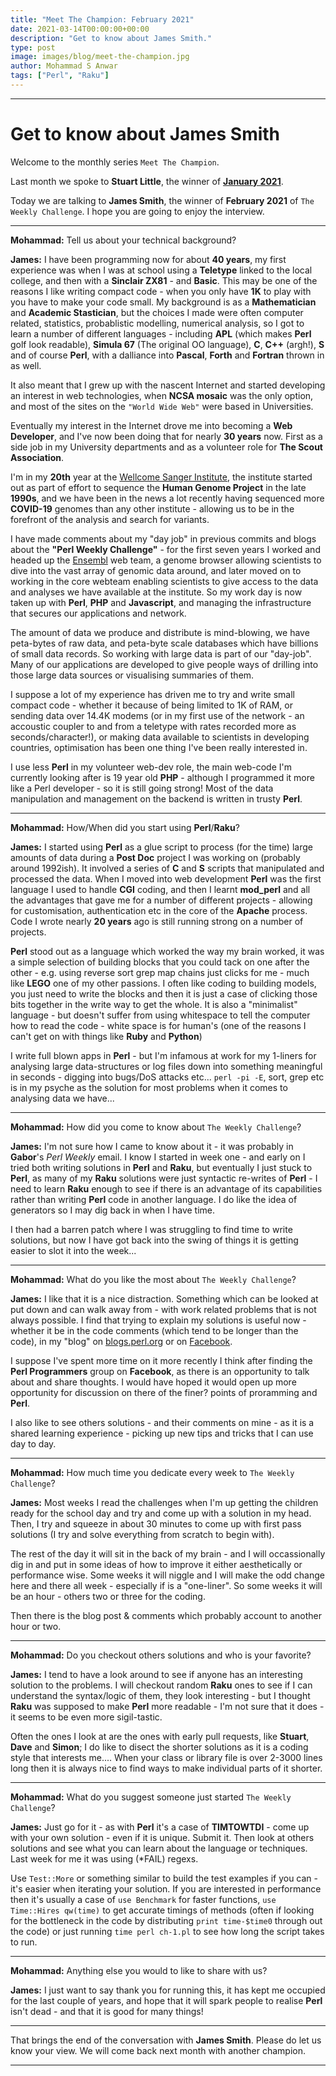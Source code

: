 ```yaml
---
title: "Meet The Champion: February 2021"
date: 2021-03-14T00:00:00+00:00
description: "Get to know about James Smith."
type: post
image: images/blog/meet-the-champion.jpg
author: Mohammad S Anwar
tags: ["Perl", "Raku"]
---
```

---

# Get to know about James Smith

Welcome to the monthly series `Meet The Champion`.

Last month we spoke to **Stuart Little**, the winner of **[January 2021](https://perlweeklychallenge.org/blog/meet-the-champion-2021-01)**.

Today we are talking to **James Smith**, the winner of **February 2021** of `The Weekly Challenge`. I hope you are going to enjoy the interview.

---

**Mohammad:** Tell us about your technical background?

**James:** I have been programming now for about **40 years**, my first experience was when I was at school using a **Teletype** linked to the local college, and then with a **Sinclair ZX81** - and **Basic**. This may be one of the reasons I like writing compact code - when you only have **1K** to play with you have to make your code small. My background is as a **Mathematician** and **Academic Stastician**, but the choices I made were often computer related, statistics, probablistic modelling, numerical analysis, so I got to learn a number of different languages - including **APL** (which makes **Perl** golf look readable), **Simula 67** (The original OO language), **C**, **C++** (argh!), **S** and of course **Perl**, with a dalliance into **Pascal**, **Forth** and **Fortran** thrown in as well.

It also meant that I grew up with the nascent Internet and started developing an interest in web technologies, when **NCSA mosaic** was the only option, and most of the sites on the `"World Wide Web"` were based in Universities.

Eventually my interest in the Internet drove me into becoming a **Web Developer**, and I've now been doing that for nearly **30 years** now. First as a side job in my University departments and as a volunteer role for **The Scout Association**.

I'm in my **20th** year at the [Wellcome Sanger Institute](https://www.sanger.ac.uk/), the institute started out as part of effort to sequence the **Human Genome Project** in the late **1990s**, and we have been in the news a lot recently having sequenced more **COVID-19** genomes than any other institute - allowing us to be in the forefront of the analysis and search for variants.

I have made comments about my "day job" in previous commits and blogs about the **"Perl Weekly Challenge"** - for the first seven years I worked and headed up the [Ensembl](https://www.ensembl.org/) web team, a genome browser allowing scientists to dive into the vast array of genomic data around, and later moved on to working in the core webteam enabling scientists to give access to the data and analyses we have available at the institute. So my work day is now taken up with **Perl**, **PHP** and **Javascript**, and managing the infrastructure that secures our applications and network.

The amount of data we produce and distribute is mind-blowing, we have peta-bytes of raw data, and peta-byte scale databases which have billions of small data records. So working with large data is part of our "day-job". Many of our applications are developed to give people ways of drilling into those large data sources or visualising summaries of them.

I suppose a lot of my experience has driven me to try and write small compact code - whether it because of being limited to 1K of RAM, or sending data over 14.4K modems (or in my first use of the network - an accoustic coupler to and from a teletype with rates recorded more as seconds/character!), or making data available to scientists in developing countries, optimisation has been one thing I've been really interested in.

I use less **Perl** in my volunteer web-dev role, the main web-code I'm currently looking after is 19 year old **PHP** - although I programmed it more like a Perl developer - so it is still going strong! Most of the data manipulation and management on the backend is written in trusty **Perl**.

---

**Mohammad:** How/When did you start using **Perl**/**Raku**?

**James:** I started using **Perl** as a glue script to process (for the time) large amounts of data during a **Post Doc** project I was working on (probably around 1992ish). It involved a series of **C** and **S** scripts that manipulated and processed the data. When I moved into web development **Perl** was the first language I used to handle **CGI** coding, and then I learnt **mod_perl** and all the advantages that gave me for a number of different projects - allowing for customisation, authentication etc in the core of the **Apache** process. Code I wrote nearly **20 years** ago is still running strong on a number of projects.

**Perl** stood out as a language which worked the way my brain worked, it was a simple selection of building blocks that you could tack on one after the other - e.g. using reverse sort grep map chains just clicks for me - much like **LEGO** one of my other passions. I often like coding to building models, you just need to write the blocks and then it is just a case of clicking those bits together in the write way to get the whole. It is also a "minimalist" language - but doesn't suffer from using whitespace to tell the computer how to read the code - white space is for human's (one of the reasons I can't get on with things like **Ruby** and **Python**)

I write full blown apps in **Perl** - but I'm infamous at work for my 1-liners for analysing large data-structures or log files down into something meaningful in seconds - digging into bugs/DoS attacks etc... `perl -pi -E`, sort, grep etc is in my psyche as the solution for most problems when it comes to analysing data we have...

---

**Mohammad:** How did you come to know about `The Weekly Challenge`?

**James:** I'm not sure how I came to know about it - it was probably in **Gabor**'s *Perl Weekly* email. I know I started in week one - and early on I tried both writing solutions in **Perl** and **Raku**, but eventually I just stuck to **Perl**, as many of my **Raku** solutions were just syntactic re-writes of **Perl** - I need to learn **Raku** enough to see if there is an advantage of its capabilities rather than writing **Perl** code in another language. I do like the idea of generators so I may dig back in when I have time.

I then had a barren patch where I was struggling to find time to write solutions, but now I have got back into the swing of things it is getting easier to slot it into the week...

---

**Mohammad:** What do you like the most about `The Weekly Challenge`?

**James:** I like that it is a nice distraction. Something which can be looked at put down and can walk away from - with work related problems that is not always possible. I find that trying to explain my solutions is useful now - whether it be in the code comments (which tend to be longer than the code), in my "blog" on [blogs.perl.org](http://blogs.perl.org/users/james_curtis-smith/) or on [Facebook](https://www.facebook.com/groups/perlprogrammers).

I suppose I've spent more time on it more recently I think after finding the **Perl Programmers** group on **Facebook**, as there is an opportunity to talk about and share thoughts. I would have hoped it would open up more opportunity for discussion on there of the finer? points of proramming and **Perl**.

I also like to see others solutions - and their comments on mine - as it is a shared learning experience - picking up new tips and tricks that I can use day to day.

---

**Mohammad:** How much time you dedicate every week to `The Weekly Challenge`?

**James:** Most weeks I read the challenges when I'm up getting the children ready for the school day and try and come up with a solution in my head. Then, I try and squeeze in about 30 minutes to come up with first pass solutions (I try and solve everything from scratch to begin with).

The rest of the day it will sit in the back of my brain - and I will occassionally dig in and put in some ideas of how to improve it either aesthetically or performance wise. Some weeks it will niggle and I will make the odd change here and there all week - especially if is a "one-liner". So some weeks it will be an hour - others two or three for the coding.

Then there is the blog post & comments which probably account to another hour or two.

---

**Mohammad:** Do you checkout others solutions and who is your favorite?

**James:** I tend to have a look around to see if anyone has an interesting solution to the problems. I will checkout random **Raku** ones to see if I can understand the syntax/logic of them, they look interesting - but I thought **Raku** was supposed to make **Perl** more readable - I'm not sure that it does - it seems to be even more sigil-tastic.

Often the ones I look at are the ones with early pull requests, like **Stuart**, **Dave** and **Simon**; I do like to disect the shorter solutions as it is a coding style that interests me.... When your class or library file is over 2-3000 lines long then it is always nice to find ways to make individual parts of it shorter.

---

**Mohammad:** What do you suggest someone just started `The Weekly Challenge`?

**James:** Just go for it - as with **Perl** it's a case of **TIMTOWTDI** - come up with your own solution - even if it is unique. Submit it. Then look at others solutions and see what you can learn about the language or techniques. Last week for me it was using (*FAIL) regexs.

Use `Test::More` or something similar to build the test examples if you can - it's easier when iterating your solution. If you are interested in performance then it's usually a case of `use Benchmark` for faster functions, `use Time::Hires qw(time)` to get accurate timings of methods (often if looking for the bottleneck in the code by distributing `print time-$time0` through out the code) or just running `time perl ch-1.pl` to see how long the script takes to run.

---

**Mohammad:** Anything else you would to like to share with us?

**James:** I just want to say thank you for running this, it has kept me occupied for the last couple of years, and hope that it will spark people to realise **Perl** isn't dead - and that it is good for many things!

---

That brings the end of the conversation with **James Smith**. Please do let us know your view. We will come back next month with another champion.

---

